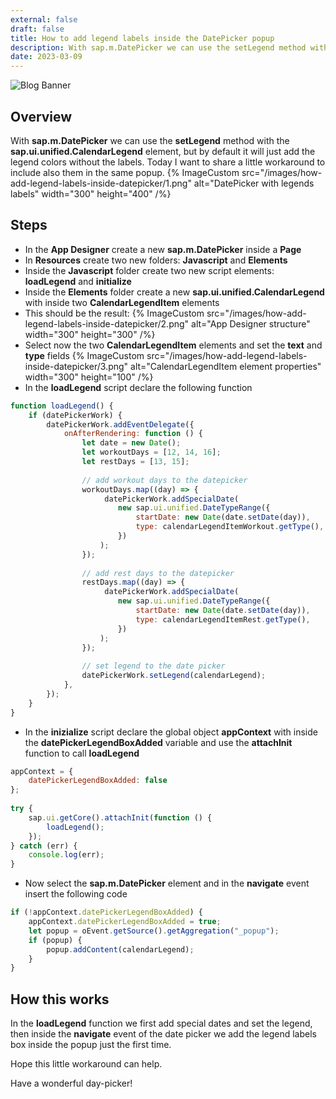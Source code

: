```yaml
---
external: false
draft: false
title: How to add legend labels inside the DatePicker popup
description: With sap.m.DatePicker we can use the setLegend method with the sap.ui.unified.CalendarLegend element, but by default it will just add the legend colors without the labels. Today I want to share a little workaround to include also them in the same popup.
date: 2023-03-09
---
```

![Blog Banner](/images/how-add-legend-labels-inside-datepicker/banner.png)

## Overview
With **sap.m.DatePicker** we can use the **setLegend** method with the **sap.ui.unified.CalendarLegend** element, but by default it will just add the legend colors without the labels.
Today I want to share a little workaround to include also them in the same popup.
{% ImageCustom src="/images/how-add-legend-labels-inside-datepicker/1.png" alt="DatePicker with legends labels" width="300" height="400" /%}

## Steps
- In the **App Designer** create a new **sap.m.DatePicker** inside a **Page**
- In **Resources** create two new folders: **Javascript** and **Elements**
- Inside the **Javascript** folder create two new script elements: **loadLegend** and **initialize**
- Inside the **Elements** folder create a new **sap.ui.unified.CalendarLegend** with inside two **CalendarLegendItem** elements
- This should be the result:
{% ImageCustom src="/images/how-add-legend-labels-inside-datepicker/2.png" alt="App Designer structure" width="300" height="300" /%}
- Select now the two **CalendarLegendItem** elements and set the **text** and **type** fields
{% ImageCustom src="/images/how-add-legend-labels-inside-datepicker/3.png" alt="CalendarLegendItem element properties" width="300" height="100" /%}
- In the **loadLegend** script declare the following function
```javascript
function loadLegend() {
    if (datePickerWork) {
        datePickerWork.addEventDelegate({
            onAfterRendering: function () {
                let date = new Date();
                let workoutDays = [12, 14, 16];
                let restDays = [13, 15];
 
                // add workout days to the datepicker
                workoutDays.map((day) => {
                     datePickerWork.addSpecialDate(
                        new sap.ui.unified.DateTypeRange({
                            startDate: new Date(date.setDate(day)),
                            type: calendarLegendItemWorkout.getType(),
                        })
                    );
                });
 
                // add rest days to the datepicker
                restDays.map((day) => {
                     datePickerWork.addSpecialDate(
                        new sap.ui.unified.DateTypeRange({
                            startDate: new Date(date.setDate(day)),
                            type: calendarLegendItemRest.getType(),
                        })
                    );
                });
 
                // set legend to the date picker
                datePickerWork.setLegend(calendarLegend);
            },
        });
    }
}
```
- In the **inizialize** script declare the global object **appContext** with inside the **datePickerLegendBoxAdded** variable and use the **attachInit** function to call **loadLegend**
```javascript
appContext = {
    datePickerLegendBoxAdded: false
};
 
try {
    sap.ui.getCore().attachInit(function () {
        loadLegend();
    });
} catch (err) {
    console.log(err);
}
```
- Now select the **sap.m.DatePicker** element and in the **navigate** event insert the following code
```javascript
if (!appContext.datePickerLegendBoxAdded) {
    appContext.datePickerLegendBoxAdded = true;
    let popup = oEvent.getSource().getAggregation("_popup");
    if (popup) {
        popup.addContent(calendarLegend);
    }
}
```

## How this works
In the **loadLegend** function we first add special dates and set the legend, then inside the **navigate** event of the date picker we add the legend labels box inside the popup just the first time.

Hope this little workaround can help.

Have a wonderful day-picker!